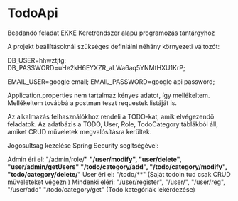 # TodoApi
Beadandó feladat EKKE Keretrendszer alapú programozás tantárgyhoz

A projekt beállításoknál szükséges definiálni néhány környezeti változót:

DB_USER=hhwztjtg;
DB_PASSWORD=uHe2kH6EYXZR_aLWa6aq5YNMtHXU1KrP;

EMAIL_USER=google email;
EMAIL_PASSWORD=google api password;

Application.properties nem tartalmaz kényes adatot, így mellékeltem.
Mellékeltem továbbá a postman teszt requestek listáját is.

Az alkalmazás felhasználókhoz rendeli a TODO-kat, amik elvégezendő feladatok.
Az adatbázis a TODO, User, Role, TodoCategory táblákból áll, amiket CRUD műveletek megvalósításra kerültek.

Jogosultság kezelése Spring Security segítségével:

Admin éri el:
  "/admin/role/**"
  "/user/modify", "user/delete", "user/admin/getUsers"
  "/todo/category/add", "/todo/category/modify", "todo/category/delete/**"
User éri el:
  "/todo/**" (Saját todoin tud csak CRUD műveleteket végezni)
 Mindenki eléri:
  "/user/register", "/user/", "/user/reg", "/user/add"
  "/todo/category/get" (Todo kategóriák lekérdezése)

